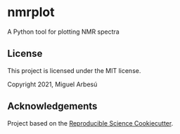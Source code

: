 # nmrplot

A Python tool for plotting NMR spectra

## License

This project is licensed under the MIT license. 

Copyright 2021, Miguel Arbesú

## Acknowledgements
 
Project based on the [Reproducible Science Cookiecutter](https://github.com/miguelarbesu/cookiecutter-reproducible-science).


